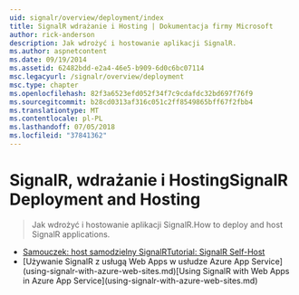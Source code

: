 ```yaml
---
uid: signalr/overview/deployment/index
title: SignalR wdrażanie i Hosting | Dokumentacja firmy Microsoft
author: rick-anderson
description: Jak wdrożyć i hostowanie aplikacji SignalR.
ms.author: aspnetcontent
ms.date: 09/19/2014
ms.assetid: 62482bdd-e2a4-46e5-b909-6d0c6bc07114
msc.legacyurl: /signalr/overview/deployment
msc.type: chapter
ms.openlocfilehash: 82f3a6523efd052f34f7c9cdafdc32bd697f76f9
ms.sourcegitcommit: b28cd0313af316c051c2ff8549865bff67f2fbb4
ms.translationtype: MT
ms.contentlocale: pl-PL
ms.lasthandoff: 07/05/2018
ms.locfileid: "37841362"
---
```

<a name="signalr-deployment-and-hosting"></a><span data-ttu-id="5efdd-103">SignalR, wdrażanie i Hosting</span><span class="sxs-lookup"><span data-stu-id="5efdd-103">SignalR Deployment and Hosting</span></span>
====================
> <span data-ttu-id="5efdd-104">Jak wdrożyć i hostowanie aplikacji SignalR.</span><span class="sxs-lookup"><span data-stu-id="5efdd-104">How to deploy and host SignalR applications.</span></span>


- [<span data-ttu-id="5efdd-105">Samouczek: host samodzielny SignalR</span><span class="sxs-lookup"><span data-stu-id="5efdd-105">Tutorial: SignalR Self-Host</span></span>](tutorial-signalr-self-host.md)
- <span data-ttu-id="5efdd-106">
  [Używanie SignalR z usługą Web Apps w usłudze Azure App Service](using-signalr-with-azure-web-sites.md)</span><span class="sxs-lookup"><span data-stu-id="5efdd-106">[Using SignalR with Web Apps in Azure App Service](using-signalr-with-azure-web-sites.md)</span></span>
